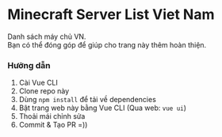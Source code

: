 # Minecraft Server List Viet Nam

Danh sách máy chủ VN.<br>
Bạn có thể đóng góp để giúp cho trang này thêm hoàn thiện.

### Hưỡng dẫn 

1. Cài Vue CLI
2. Clone repo này
3. Dùng ``npm install`` để tải về dependencies
4. Bật trang web này bằng Vue CLI (Qua web: ```vue ui```)
5. Thoải mái chỉnh sửa
6. Commit & Tạo PR =))
